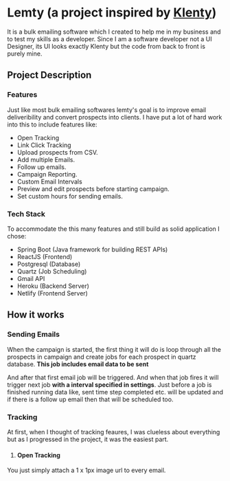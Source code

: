 # Lemty (a project inspired by [Klenty](https://www.klenty.com/))

It is a bulk emailing software which I created to help me in my business and to test my skills as a developer. Since I am a software developer not a UI Designer, its UI looks exactly Klenty but the code from back to front is purely mine.

## Project Description
### Features
Just like most bulk emailing softwares lemty's goal is to improve email deliveribility and convert prospects into clients. I have put a lot of hard work into this to include features like:

* Open Tracking
* Link Click Tracking
* Upload prospects from CSV.
* Add multiple Emails.
* Follow up emails.
* Campaign Reporting.
* Custom Email Intervals
* Preview and edit prospects before starting campaign.
* Set custom hours for sending emails.

### Tech Stack
To accommodate the this many features and still build as solid application I chose:
* Spring Boot (Java framework for building REST APIs)
* ReactJS (Frontend)
* Postgresql (Database)
* Quartz (Job Scheduling)
* Gmail API
* Heroku (Backend Server)
* Netlify (Frontend Server)

## How it works
### Sending Emails
When the campaign is started, the first thing it will do is loop through all the prospects in campaign and create jobs for each prospect in quartz database. __This job includes email data to be sent__

And after that first email job will be triggered. And when that job fires it will trigger next job __with a interval specified in settings__.
Just before a job is finished running data like, sent time step completed etc. will be updated and if there is a follow up email then that will be scheduled too.

### Tracking
At first, when I thought of tracking feaures, I was clueless about everything but as I progressed in the project, it was the easiest part.
1. #### Open Tracking
You just simply attach a 1 x 1px image url to every email.